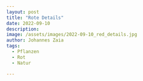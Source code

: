 ```yaml
---
layout: post
title: "Rote Details"
date: 2022-09-10
description: 
image: /assets/images/2022-09-10_red_details.jpg
author: Johannes Zaia
tags: 
  - Pflanzen
  - Rot
  - Natur

---
```

